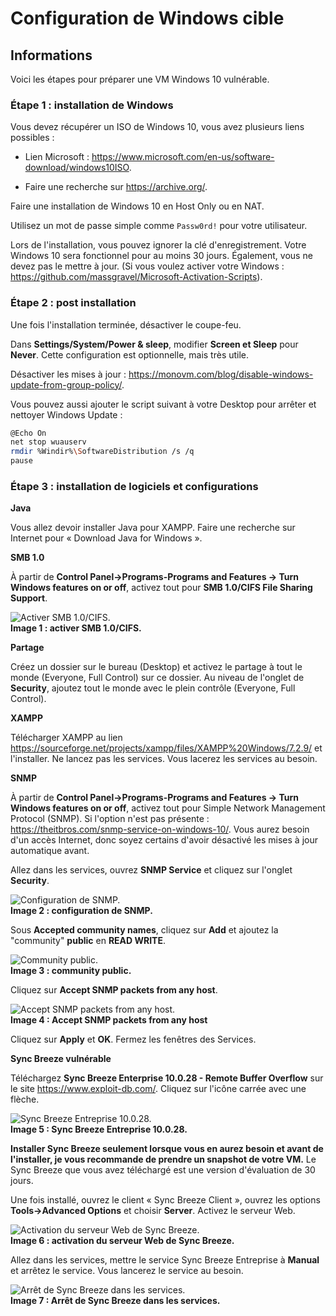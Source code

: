 # Configuration de Windows cible

## Informations

Voici les étapes pour préparer une VM Windows 10 vulnérable.

### Étape 1 : installation de Windows  

Vous devez récupérer un ISO de Windows 10, vous avez plusieurs liens possibles :

- Lien Microsoft : <https://www.microsoft.com/en-us/software-download/windows10ISO>.  

- Faire une recherche sur <https://archive.org/>.  

Faire une installation de Windows 10 en Host Only ou en NAT.  

Utilisez un mot de passe simple comme `Passw0rd!` pour votre utilisateur.  

Lors de l'installation, vous pouvez ignorer la clé d'enregistrement. Votre Windows 10 sera fonctionnel pour au moins 30 jours. Également, vous ne devez pas le mettre à jour. (Si vous voulez activer votre Windows : <https://github.com/massgravel/Microsoft-Activation-Scripts>).

### Étape 2 : post installation

Une fois l'installation terminée, désactiver le coupe-feu.  

Dans **Settings/System/Power & sleep**, modifier **Screen et Sleep** pour **Never**. Cette configuration est optionnelle, mais très utile.

Désactiver les mises à jour : <https://monovm.com/blog/disable-windows-update-from-group-policy/>.

Vous pouvez aussi ajouter le script suivant à votre Desktop pour arrêter et nettoyer Windows Update :

```bash
@Echo On
net stop wuauserv
rmdir %Windir%\SoftwareDistribution /s /q
pause
``` 

### Étape 3 : installation de logiciels et configurations  

**Java**  

Vous allez devoir installer Java pour XAMPP. Faire une recherche sur Internet pour « Download Java for Windows ».

**SMB 1.0**  

À partir de **Control Panel-\>Programs-Programs and Features -\> Turn Windows features on or off**, activez tout pour **SMB 1.0/CIFS File Sharing Support**.  

![Activer SMB 1.0/CIFS.](./images/image1.png)  
**Image 1 : activer SMB 1.0/CIFS.**

**Partage**  

Créez un dossier sur le bureau (Desktop) et activez le partage à tout le monde (Everyone, Full Control) sur ce dossier. Au niveau de l'onglet de **Security**, ajoutez tout le monde avec le plein contrôle (Everyone, Full Control).

**XAMPP**  

Télécharger XAMPP au lien <https://sourceforge.net/projects/xampp/files/XAMPP%20Windows/7.2.9/> et l'installer. Ne lancez pas les services. Vous lacerez les services au besoin.    

**SNMP**  

À partir de **Control Panel-\>Programs-Programs and Features -\> Turn Windows features on or off**, activez tout pour Simple Network Management Protocol (SNMP). Si l'option n'est pas présente : <https://theitbros.com/snmp-service-on-windows-10/>. Vous aurez besoin d'un accès Internet, donc soyez certains d'avoir désactivé les mises à jour automatique avant.

Allez dans les services, ouvrez **SNMP Service** et cliquez sur l'onglet **Security**.

![Configuration de SNMP.](./images/image2.png)  
**Image 2 : configuration de SNMP.**

Sous **Accepted community names**, cliquez sur **Add** et ajoutez la "community" **public** en **READ WRITE**.

![Community public.](./images/image3.png)  
**Image 3 : community public.**

Cliquez sur **Accept SNMP packets from any host**.  

![Accept SNMP packets from any host.](./images/image4.png)  
**Image 4 : Accept SNMP packets from any host**

Cliquez sur **Apply** et **OK**. Fermez les fenêtres des Services.

**Sync Breeze vulnérable**  

Téléchargez **Sync Breeze Enterprise 10.0.28 - Remote Buffer Overflow** sur le site <https://www.exploit-db.com/>. Cliquez sur l'icône carrée avec une flèche.

![Sync Breeze Entreprise 10.0.28.](./images/image5.png)  
**Image 5 : Sync Breeze Entreprise 10.0.28.**

**Installer Sync Breeze seulement lorsque vous en aurez besoin et avant de l'installer, je vous recommande de prendre un snapshot de votre VM.** Le Sync Breeze que vous avez téléchargé est une version d'évaluation de 30 jours.

Une fois installé, ouvrez le client « Sync Breeze Client », ouvrez les options **Tools-\>Advanced Options** et choisir **Server**. Activez le serveur Web.  

![Activation du serveur Web de Sync Breeze.](./images/image6.png)  
**Image 6 : activation du serveur Web de Sync Breeze.**

Allez dans les services, mettre le service Sync Breeze Entreprise à **Manual** et arrêtez le service. Vous lancerez le service au besoin.

![Arrêt de Sync Breeze dans les services.](./images/image7.png)  
**Image 7 : Arrêt de Sync Breeze dans les services.**
